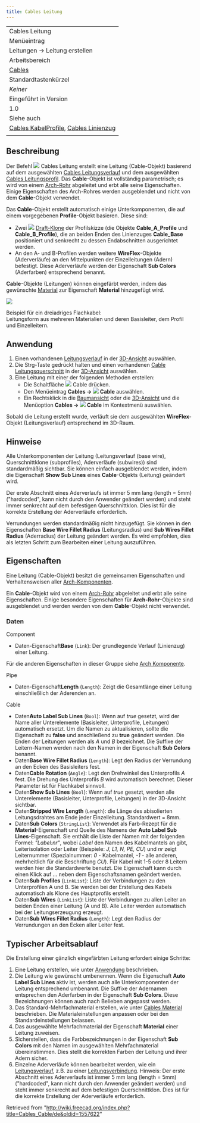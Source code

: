 ```yaml
---
title: Cables Leitung
---
```

|  |
| --- |
| Cables Leitung |
| Menüeintrag |
| Leitungen → Leitung erstellen |
| Arbeitsbereich |
| [Cables](/Cables_Workbench/de "Cables Workbench/de") |
| Standardtastenkürzel |
| *Keiner* |
| Eingeführt in Version |
| 1.0 |
| Siehe auch |
| [Cables KabelProfile](/Cables_Profile/de "Cables Profile/de"), [Cables Linienzug](/Cables_WireFlex/de "Cables WireFlex/de") |
|  |

## Beschreibung

Der Befehl ![](/images/Cables_Cable.svg) Cables Leitung erstellt eine Leitung (Cable-Objekt) basierend auf dem ausgewählten [Cables Leitungsverlauf](/Cables_WireFlex/de "Cables WireFlex/de") und dem ausgewählten [Cables Leitungsprofil](/Cables_Profile/de "Cables Profile/de"). Das **Cable**-Objekt ist vollständig parametrisch; es wird von einem [Arch-Rohr](/Arch_Pipe/de "Arch Pipe/de") abgeleitet und erbt alle seine Eigenschaften. Einige Eigenschaften des Arch-Rohres werden ausgeblendet und nicht von dem **Cable**-Objekt verwendet.

Das **Cable**-Objekt erstellt automatisch einige Unterkomponenten, die auf einem vorgegebenen **Profile**-Objekt basieren. Diese sind:

* Zwei ![](/images/Draft_Clone.svg) [Draft-Klone](/Draft_Clone/de "Draft Clone/de") der Profilskizze (die Objekte **Cable\_A\_Profile** und **Cable\_B\_Profile**), die an beiden Enden des Linienzuges **Cable\_Base** positioniert und senkrecht zu dessen Endabschnitten ausgerichtet werden.
* An den A- und B-Profilen werden weitere **WireFlex**-Objekte (Aderverläufe) an den Mittelpunkten der Einzelleitungen (Adern) befestigt. Diese Aderverläufe werden der Eigenschaft **Sub Colors** (Aderfarben) entsprechend benannt.

**Cable**-Objekte (Leitungen) können eingefärbt werden, indem das gewünschte [Material](/Arch_SetMaterial/de "Arch SetMaterial/de") zur Eigenschaft **Material** hinzugefügt wird.

![](/images/Cables_Example1.png)

Beispiel für ein dreiadriges Flachkabel:  
Leitungsform aus mehreren Materialien und deren Basisleiter, dem Profil und Einzelleitern.

## Anwendung

1. Einen vorhandenen [Leitungsverlauf](/Cables_WireFlex/de "Cables WireFlex/de") in der [3D-Ansicht](/3D_view/de "3D view/de") auswählen.
2. Die Strg-Taste gedrückt halten und einen vorhandenen [Cable Leitungsquerschnitt](/Cables_Profile "Cables Profile") in der [3D-Ansicht](/3D_view/de "3D view/de") auswählen.
3. Eine Leitung mit einer der folgenden Methoden erstellen:
   * Die Schaltfläche ![](/images/Cables_Cable.svg) Cable drücken.
   * Den Menüeintrag **Cables → ![](/images/Cables_Cable.svg) Cable** auswählen.
   * Ein Rechtsklick in die [Baumansicht](/Tree_view/de "Tree view/de") oder die [3D-Ansicht](/3D_view/de "3D view/de") und die Menüoption **Cables → ![](/images/Cables_Cable.svg) Cable** im Kontextmenü auswählen.

Sobald die Leitung erstellt wurde, verläuft sie dem ausgewählten **WireFlex**-Objekt (Leitungsverlauf) entsprechend im 3D-Raum.

## Hinweise

Alle Unterkomponenten der Leitung (Leitungsverlauf (base wire), Querschnittklone (subprofiles), Aderverläufe (subwires)) sind standardmäßig sichtbar. Sie können einfach ausgeblendet werden, indem die Eigenschaft **Show Sub Lines** eines **Cable**-Objekts (Leitung) geändert wird.

Der erste Abschnitt eines Aderverlaufs ist immer 5 mm lang (length = 5mm) ("hardcoded", kann nicht durch den Anwender geändert werden) und steht immer senkrecht auf dem befestigen Querschnittklon. Dies ist für die korrekte Erstellung der Aderverläufe erforderlich.

Verrundungen werden standardmäßig nicht hinzugefügt. Sie können in den Eigenschaften **Base Wire Fillet Radius** (Leitungsradius) und **Sub Wires Fillet Radius** (Aderradius) der Leitung geändert werden. Es wird empfohlen, dies als letzten Schritt zum Bearbeiten einer Leitung auszuführen.

## Eigenschaften

Eine Leitung (Cable-Objekt) besitzt die gemeinsamen Eigenschaften und Verhaltensweisen aller [Arch-Komponenten](/Arch_Component/de "Arch Component/de").

Ein **Cable**-Objekt wird von einem [Arch-Rohr](/Arch_Pipe/de "Arch Pipe/de") abgeleitet und erbt alle seine Eigenschaften. Einige besondere Eigenschaften für **Arch-Rohr**-Objekte sind ausgeblendet und werden werden von dem **Cable**-Objekt nicht verwendet.

### Daten

Component

* Daten-Eigenschaft**Base** (`Link`): Der grundlegende Verlauf (Linienzug) einer Leitung.

Für die anderen Eigenschaften in dieser Gruppe siehe [Arch Komponente](/Arch_Component/de#Eigenschaften "Arch Component/de").

Pipe

* Daten-Eigenschaft**Length** (`Length`): Zeigt die Gesamtlänge einer Leitung einschließlich der Aderenden an.

Cable

* Daten**Auto Label Sub Lines** (`Bool`): Wenn auf *true* gesetzt, wird der Name aller Unterelemente (Basisleiter, Unterprofile, Leitungen) automatisch ersetzt. Um die Namen zu aktualisieren, sollte die Eigenschaft zu **false** und anschließend zu **true** geändert werden. Die Enden der Leitungen werden als *A* und *B* bezeichnet. Die Suffixe der Leitern-Namen werden nach den Namen in der Eigenschaft **Sub Colors** benannt.
* Daten**Base Wire Fillet Radius** (`Length`): Legt den Radius der Verrundung an den Ecken des Basisleiters fest.
* Daten**Cable Rotation** (`Angle`): Legt den Drehwinkel des Unterprofils *A* fest. Die Drehung des Unterprofils *B* wird automatisch berechnet. Dieser Parameter ist für Flachkabel sinnvoll.
* Daten**Show Sub Lines** (`Bool`): Wenn auf *true* gesetzt, werden alle Unterelemente (Basisleiter, Unterprofile, Leitungen) in der 3D-Ansicht sichtbar.
* Daten**Stripped Wire Length** (`Length`): die Länge des abisolierten Leitungsdrahtes am Ende jeder Einzelleitung. Standardwert = 8mm.
* Daten**Sub Colors** (`StringList`): Verwendet als Farb-Rezept für die **Material**-Eigenschaft und Quelle des Namens der **Auto Label Sub Lines**-Eigenschaft. Sie enthält die Liste der Namen mit der folgenden Formel: *"Label:nr"*, wobei *Label* den Namen des Kabelmantels an gibt, Leiterisolation oder Leiter (Beispiele: *J, L1, N, PE, CU*) und *nr* zeigt Leiternummer (Spezialnummer: *0* - Kabelmantel, *-1* - alle anderen, mehrheitlich für die Beschriftung *CU*). Für Kabel mit 1-5 oder 8 Leitern werden hier die Standardwerte benutzt. Die Eigenschaft kann durch einen Klick auf ... neben dem Eigenschaftsnamen geändert werden.
* Daten**Sub Profiles** (`LinkList`): Liste der Verbindungen zu den Unterprofilen A und B. Sie werden bei der Erstellung des Kabels automatisch als Klone des Hauptprofils erstellt.
* Daten**Sub Wires** (`LinkList`): Liste der Verbindungen zu allen Leiter an beiden Enden einer Leitung (A und B). Alle Leiter werden automatisch bei der Leitungserzeugung erzeugt.
* Daten**Sub Wires Fillet Radius** (`Length`): Legt den Radius der Verrundungen an den Ecken aller Leiter fest.

## Typischer Arbeitsablauf

Die Erstellung einer gänzlich eingefärbten Leitung erfordert einige Schritte:

1. Eine Leitung erstellen, wie unter [Anwendung](#Anwendung/de) beschrieben.
2. Die Leitung wie gewünscht umbenennen. Wenn die Eigenschaft **Auto Label Sub Lines** aktiv ist, werden auch alle Unterkomponenten der Leitung entsprechend umbenannt. Die Suffixe der Adernamen entsprechen den Aderfarben in der Eigenschaft **Sub Colors**. Diese Bezeichnungen können auch nach Belieben angepasst werden.
3. Das Standard-Mehrfachmaterial erstellen, wie unter [Cables Material](/Cables_Material/de "Cables Material/de") beschrieben. Die Materialeinstellungen anpassen oder bei den Standardeinstellungen belassen.
4. Das ausgewählte Mehrfachmaterial der Eigenschaft **Material** einer Leitung zuweisen.
5. Sicherstellen, dass die Farbbezeichnungen in der Eigenschaft **Sub Colors** mit den Namen im ausgewählten Mehrfachmaterial übereinstimmen. Dies stellt die korrekten Farben der Leitung und ihrer Adern sicher.
6. Einzelne Aderverläufe können bearbeitet werden, wie ein [Leitungsverlauf](/Cables_WireFlex/de "Cables WireFlex/de"), z.B. zu einer [Leitungsverbindung](/Cables_CableConnector/de "Cables CableConnector/de"). Hinweis: Der erste Abschnitt eines Aderverlaufs ist immer 5 mm lang (length = 5mm) ("hardcoded", kann nicht durch den Anwender geändert werden) und steht immer senkrecht auf dem befestigen Querschnittklon. Dies ist für die korrekte Erstellung der Aderverläufe erforderlich.

Retrieved from "<http://wiki.freecad.org/index.php?title=Cables_Cable/de&oldid=1557622>"